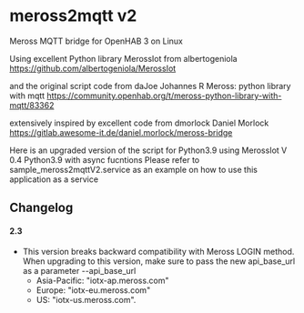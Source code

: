 # meross2mqtt v2

Meross MQTT bridge for OpenHAB 3 on Linux

Using excellent Python library MerossIot from albertogeniola
https://github.com/albertogeniola/MerossIot

and the original script code from daJoe Johannes R
Meross: python library with mqtt
https://community.openhab.org/t/meross-python-library-with-mqtt/83362

extensively inspired by excellent code from dmorlock Daniel Morlock
https://gitlab.awesome-it.de/daniel.morlock/meross-bridge

Here is an upgraded version of the script for Python3.9 using MerossIot V 0.4 Python3.9 with async fucntions
Please refer to sample_meross2mqttV2.service as an example on how to use this application as a service
## Changelog

#### 2.3

- This version breaks backward compatibility with Meross LOGIN method. When upgrading to this version, 
make sure to pass the new api_base_url as a parameter --api_base_url
    - Asia-Pacific: "iotx-ap.meross.com"
    - Europe: "iotx-eu.meross.com"
    - US: "iotx-us.meross.com".


